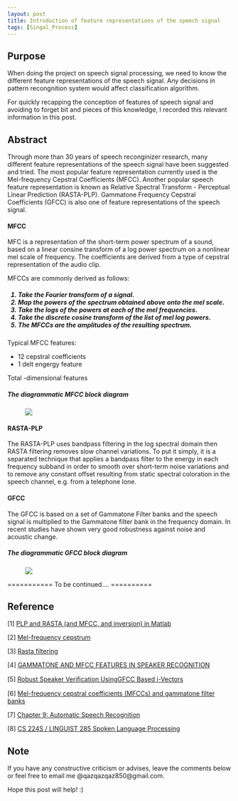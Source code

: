 ```yaml
---
layout: post
title: Introduction of feature representations of the speech signal
tags: [Singal_Process] 
---
```


## Purpose
When doing the project on speech signal processing, we need to know the different feature representations of the speech signal. Any decisions in pattern recongnition system would affect classification algorithm. 

For quickly recapping the conception of features of speech signal and avoiding to forget bit and pieces of this knowledge, I recorded this relevant information in this post.

## Abstract
Through more than 30 years of speech reconginizer research, many different feature representations of the speech signal have been suggested and tried. The most popular feature representation currently used is the Mel-frequency Cepstral Coefficients (MFCC). Another popular speech feature representation is known as Relative Spectral Transform - Perceptual Linear Prediction (RASTA-PLP). Gammatone Frequency Cepstral Coefficients (GFCC) is also one of feature representations of the speech signal.
 
#### MFCC
MFC is a representation of the short-term power spectrum of a sound, based on a linear consine transform of a log power spectrum on a nonlinear mel scale of frequency. The coefficients are derived from a type of cepstral representation of the audio clip.

MFCCs are commonly derived as follows:
<h5><ol>
    <li>Take the Fourier transform of a signal.</li>
    <li>Map the powers of the spectrum obtained above onto the mel scale.</li>
    <li>Take the logs of the powers at each of the mel frequencies.</li>
    <li>Take the discrete cosine transform of the list of mel log powers.</li>
    <li>The MFCCs are the amplitudes of the resulting spectrum.</li>
</ol></h5>

Typical MFCC features:
<ul style="list-style-type:disc">
  <li> 12 cepstral coefficients</li>
  <li> 1 delt engergy feature</li>
</ul>
Total -dimensional features



##### The diagrammatic MFCC block diagram
<figure>
<a><img src="{{ site.baseurl }}/picture/mfcc_block_diagram.png"></a>
</figure>

#### RASTA-PLP
The RASTA-PLP uses bandpass filtering in the log spectral domain then RASTA filtering removes slow channel variations. To put it simply, it is a separated technique that applies a bandpass filter to the energy in each frequency subband in order to smooth over short-term noise variations and to remove any constant offset resulting from static spectral coloration in the speech channel, e.g. from a telephone lone.

#### GFCC
The GFCC is based on a set of Gammatone Filter banks and the speech signal is multiplied to the Gammatone filter bank in the frequency domain. In recent studies have shown very good robustness against noise and acoustic change.

##### The diagrammatic GFCC block diagram
<figure>
<a><img src="{{ site.baseurl }}/picture/gfcc_block_diagram.png"></a>
</figure>

=========== To be continued.... ==========

## Reference
[1] [PLP and RASTA (and MFCC, and inversion) in Matlab](https://labrosa.ee.columbia.edu/matlab/rastamat/)

[2] [Mel-frequency cepstrum](https://en.wikipedia.org/wiki/Mel-frequency_cepstrum)

[3] [Rasta filtering](https://en.wikipedia.org/wiki/Rasta_filtering)

[4] [GAMMATONE AND MFCC FEATURES IN SPEAKER RECOGNITION](https://repository.lib.fit.edu/bitstream/handle/11141/458/Burgos%2c%20Wilson%2c%20Gammatone%20and%20MFCC....pdf?sequence=1&isAllowed=y)

[5] [Robust Speaker Veriﬁcation UsingGFCC Based i-Vectors](https://www.researchgate.net/publication/309149564_Robust_Speaker_Verification_Using_GFCC_Based_i-Vectors)

[6] [Mel-frequency cepstral coefficients (MFCCs) and gammatone filter banks](http://www.cs.tut.fi/~sgn14006/PDF2015/S04-MFCC.pdf)

[7] [Chapter 9: Automatic Speech Recognition](http://www.cs.columbia.edu/~julia/courses/CS6998-2019/%5B09%5D%20Automatic%20Speech%20Recognition.pdf)

[8] [CS 224S / LINGUIST 285 Spoken Language Processing](https://web.stanford.edu/class/cs224s/lectures/224s.17.lec5.pdf)

## Note
<p>If you have any constructive criticism or advises, leave the comments below or feel free to email me @qazqazqaz850@gmail.com.

Hope this post will help! :)
</p>
